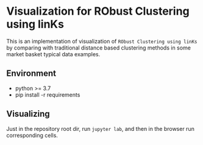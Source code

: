 # Visualization for RObust Clustering using linKs

This is an implementation of visualization of `RObust Clustering using linKs` by comparing with traditional distance based clustering methods in some market basket typical data examples.

## Environment

- python >= 3.7
- pip install -r requirements

## Visualizing

Just in the repository root dir, run `jupyter lab`, and then in the browser run corresponding cells.
